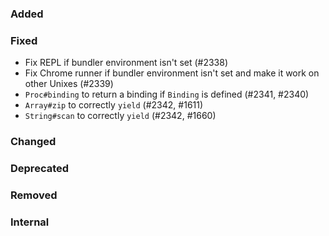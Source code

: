 ### Added
### Fixed

* Fix REPL if bundler environment isn't set (#2338)
* Fix Chrome runner if bundler environment isn't set and make it work on other Unixes (#2339)
* `Proc#binding` to return a binding if `Binding` is defined (#2341, #2340)
* `Array#zip` to correctly `yield` (#2342, #1611)
* `String#scan` to correctly `yield` (#2342, #1660)

### Changed
### Deprecated
### Removed
### Internal
